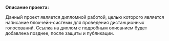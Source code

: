 **Описание проекта:**

Данный проект является дипломной работой, целью которого является написание блокчейн-системы для проведения дистанционных голосований. Ссылка на диплом с подробным описанием будет добавлена позднее, после защиты и публикации.